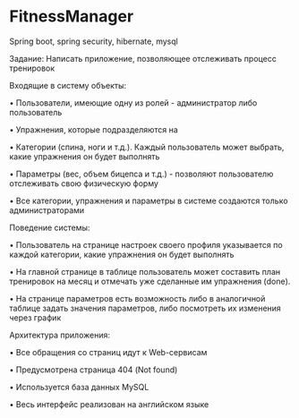 # FitnessManager
Spring boot, spring security, hibernate, mysql


Задание:
Написать приложение, позволяющее отслеживать процесс тренировок

Входящие в систему объекты:

•	Пользователи, имеющие одну из ролей - администратор либо пользователь

•	Упражнения, которые подразделяются на

•	Категории (спина, ноги и т.д.). Каждый пользователь может выбрать, какие упражнения он будет выполнять

•	Параметры (вес, объем бицепса и т.д.) - позволяют пользователю отслеживать свою физическую форму

•	Все категории, упражнения и параметры в системе создаются только администраторами


Поведение системы:

•	Пользователь на странице настроек своего профиля указывается по каждой категории, какие упражнения он будет выполнять

•	На главной странице в таблице пользователь может составить план тренировок на месяц и отмечать уже сделанные им упражнения (done). 

•	На странице параметров есть возможность либо в аналогичной таблице задать значения параметров, либо посмотреть их изменения через график


Архитектура приложения:

•	Все обращения со страниц идут к Web-сервисам

•	Предусмотрена страница 404 (Not found)

•	Используется база данных MySQL

•	Весь интерфейс реализован на английском языке

